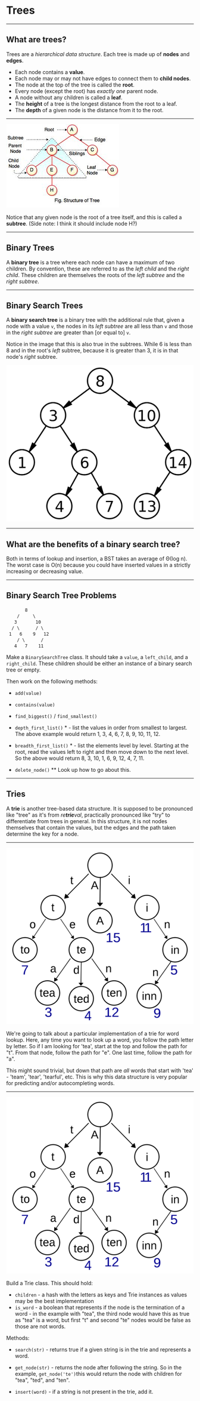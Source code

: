 # Trees

---

## What are trees?

Trees are a _hierarchical data structure_. Each tree is made up of **nodes** and **edges**.
 + Each node contains a **value**.
 + Each node may or may not have edges to connect them to **child nodes**.
 + The node at the top of the tree is called the **root**.
 + Every node (except the root) has _exactly one_ parent node.
 + A node without any children is called a **leaf**.
 + The **height** of a tree is the longest distance from the root to a leaf.
 + The **depth** of a given node is the distance from it to the root.

---

![tree](./structure-of-tree.jpeg)

Notice that any given node is the root of a tree itself, and this is called a **subtree**. (Side note: I think it should include node H?)

---

## Binary Trees

A **binary tree** is a tree where each node can have a maximum of two children. By convention, these are referred to as the _left child_ and the _right child_. These children are themselves the roots of the _left subtree_ and the _right subtree_.

---

## Binary Search Trees

A **binary search tree** is a binary tree with the additional rule that, given a node with a value `v`, the nodes in its _left subtree_ are all less than `v` and those in the _right subtree_ are greater than [or equal to] `v`.

Notice in the image that this is also true in the subtrees. While 6 is less than 8 and in the root's _left_ subtree, because it is greater than 3, it is in that node's _right_ subtree.

![binary search tree](./2000px-Binary_search_tree.svg.png)

---

## What are the benefits of a binary search tree?

Both in terms of lookup and insertion, a BST takes an average of Θ(log n). The worst case is O(n) because you could have inserted values in a strictly increasing or decreasing value.

---

## Binary Search Tree Problems

```
       8
    /     \
   3       10
  / \      / \
 1   6    9   12
    / \      /
   4   7    11
```

Make a `BinarySearchTree` class. It should take a `value`, a `left_child`, and a `right_child`. These children should be either an instance of a binary search tree or empty.

Then work on the following methods:

- `add(value)`

- `contains(value)`

- `find_biggest()` / `find_smallest()`

- `depth_first_list()` * - list the values in order from smallest to largest. The above example would return 1, 3, 4, 6, 7, 8, 9, 10, 11, 12.

- `breadth_first_list()` * - list the elements level by level. Starting at the root, read the values left to right and then move down to the next level. So the above would return 8, 3, 10, 1, 6, 9, 12, 4, 7, 11.

- `delete_node()` ** Look up how to go about this.

---

## Tries

A **trie** is another tree-based data structure. It is supposed to be pronounced like "tree" as it's from _re**trie**val_, practically pronounced like "try" to differentiate from trees in general. In this structure, it is not nodes themselves that contain the values, but the edges and the path taken determine the key for a node.

---

![trie](./1200px-Trie_example.svg.png)

We're going to talk about a particular implementation of a trie for word lookup. Here, any time you want to look up a word, you follow the path letter by letter. So if I am looking for 'tea', start at the top and follow the path for "t". From that node, follow the path for "e". One last time, follow the path for "a".

This might sound trivial, but down that path are _all_ words that start with 'tea' - 'team', 'tear', 'tearful', etc. This is why this data structure is very popular for predicting and/or autocompleting words.

---

![trie](./1200px-Trie_example.svg.png)

Build a Trie class. This should hold:

 + `children` - a hash with the letters as keys and Trie instances as values may be the best implementation
 + `is_word` - a boolean that represents if the node is the termination of a word - in the example with "tea", the third node would have this as true as "tea" is a word, but first "t" and second "te" nodes would be false as those are not words.


Methods:

 + `search(str)` - returns true if a given string is in the trie and represents a word.
 
 + `get_node(str)` - returns the node after following the string. So in the example, `get_node('te')`this would return the node with children for "tea", "ted", and "ten".

 + `insert(word)` - if a string is not present in the trie, add it.

